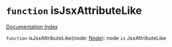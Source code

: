 # `function` isJsxAttributeLike

[Documentation Index](../README.md)

`function` isJsxAttributeLike(node: [Node](../private.interface.Node/README.md)): node `is` JsxAttributeLike